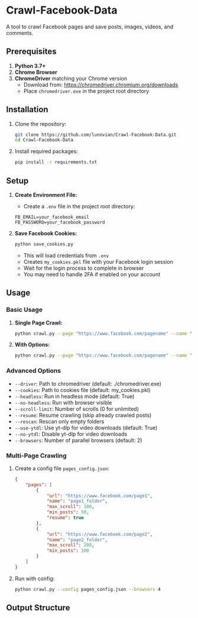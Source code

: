 # Crawl-Facebook-Data

A tool to crawl Facebook pages and save posts, images, videos, and comments.

## Prerequisites

1. **Python 3.7+**
2. **Chrome Browser**
3. **ChromeDriver** matching your Chrome version
   - Download from: <https://chromedriver.chromium.org/downloads>
   - Place `chromedriver.exe` in the project root directory

## Installation

1. Clone the repository:

   ```bash
   git clone https://github.com/lunovian/Crawl-Facebook-Data.git
   cd Crawl-Facebook-Data
   ```

2. Install required packages:

   ```bash
   pip install -r requirements.txt
   ```

## Setup

1. **Create Environment File:**
   - Create a `.env` file in the project root directory:

   ```plaintext
   FB_EMAIL=your_facebook_email
   FB_PASSWORD=your_facebook_password
   ```

2. **Save Facebook Cookies:**

   ```bash
   python save_cookies.py
   ```

   - This will load credentials from `.env`
   - Creates `my_cookies.pkl` file with your Facebook login session
   - Wait for the login process to complete in browser
   - You may need to handle 2FA if enabled on your account

## Usage

### Basic Usage

1. **Single Page Crawl:**

   ```bash
   python crawl.py --page "https://www.facebook.com/pagename" --name "page_folder_name"
   ```

2. **With Options:**

   ```bash
   python crawl.py --page "https://www.facebook.com/pagename" --name "page_folder_name" --scroll-limit 100 --browsers 2 --resume
   ```

### Advanced Options

- `--driver`: Path to chromedriver (default: ./chromedriver.exe)
- `--cookies`: Path to cookies file (default: my_cookies.pkl)
- `--headless`: Run in headless mode (default: True)
- `--no-headless`: Run with browser visible
- `--scroll-limit`: Number of scrolls (0 for unlimited)
- `--resume`: Resume crawling (skip already crawled posts)
- `--rescan`: Rescan only empty folders
- `--use-ytdl`: Use yt-dlp for video downloads (default: True)
- `--no-ytdl`: Disable yt-dlp for video downloads
- `--browsers`: Number of parallel browsers (default: 2)

### Multi-Page Crawling

1. Create a config file `pages_config.json`:

   ```json
   {
       "pages": [
           {
               "url": "https://www.facebook.com/page1",
               "name": "page1_folder",
               "max_scroll": 100,
               "min_posts": 50,
               "resume": true
           },
           {
               "url": "https://www.facebook.com/page2",
               "name": "page2_folder",
               "max_scroll": 200,
               "min_posts": 100
           }
       ]
   }
   ```

2. Run with config:

   ```bash
   python crawl.py --config pages_config.json --browsers 4
   ```

## Output Structure

